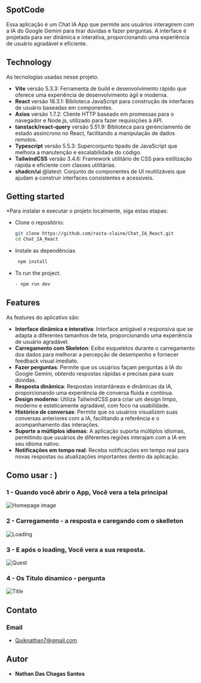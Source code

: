 
## SpotCode
Essa aplicação é um Chat IA App que permite aos usuários interagirem com a IA do Google Gemini para tirar dúvidas e fazer perguntas. A interface é projetada para ser dinâmica e interativa, proporcionando uma experiência de usuário agradável e eficiente.

## Technology 

As tecnologias usadas nesse projeto.

- **Vite** versão 5.3.3: Ferramenta de build e desenvolvimento rápido que oferece uma experiência de desenvolvimento ágil e moderna.
- **React** versão 18.3.1: Biblioteca JavaScript para construção de interfaces de usuário baseadas em componentes.
- **Axios** versão 1.7.2: Cliente HTTP baseado em promessas para o navegador e Node.js, utilizado para fazer requisições à API.
- **tanstack/react-query** versão 5.51.9: Biblioteca para gerenciamento de estado assíncrono no React, facilitando a manipulação de dados remotos.
- **Typescript** versão 5.5.3: Superconjunto tipado de JavaScript que melhora a manutenção e escalabilidade do código.
- **TailwindCSS** versão 3.4.6: Framework utilitário de CSS para estilização rápida e eficiente com classes utilitárias.
- **shadcn/ui** @latest: Conjunto de componentes de UI reutilizáveis que ajudam a construir interfaces consistentes e acessíveis.


## Getting started

*Para instalar e executar o projeto localmente, siga estas etapas:

* Clone o repositório:
   ```bash
   git clone https://github.com/rasta-slaine/Chat_IA_React.git
   cd Chat_IA_React
   
   
* Instale as dependências
  ```bash
   npm install

* To run the project.
   ```bash
  - npm run dev

## Features

As features do aplicativo são:

- **Interface dinâmica e interativa**: Interface amigável e responsiva que se adapta a diferentes tamanhos de tela, proporcionando uma experiência de usuário agradável.
- **Carregamento com Skeleton**: Exibe esqueletos durante o carregamento dos dados para melhorar a percepção de desempenho e fornecer feedback visual imediato.
- **Fazer perguntas**: Permite que os usuários façam perguntas à IA do Google Gemini, obtendo respostas rápidas e precisas para suas dúvidas.
- **Resposta dinâmica**: Respostas instantâneas e dinâmicas da IA, proporcionando uma experiência de conversa fluida e contínua.
- **Design moderno**: Utiliza TailwindCSS para criar um design limpo, moderno e esteticamente agradável, com foco na usabilidade.
- **Histórico de conversas**: Permite que os usuários visualizem suas conversas anteriores com a IA, facilitando a referência e o acompanhamento das interações.
- **Suporte a múltiplos idiomas**: A aplicação suporta múltiplos idiomas, permitindo que usuários de diferentes regiões interajam com a IA em seu idioma nativo.
- **Notificações em tempo real**: Receba notificações em tempo real para novas respostas ou atualizações importantes dentro da aplicação.



## Como usar : )



### 1 - Quando você abrir o App, Você vera a tela principal

![Homepage image](https://github.com/rasta-slaine/Chat_IA_React/public/Readmi/image1.png)

### 2 - Carregamento - a resposta e caregando com o skelleton 

![Loading](https://github.com/rasta-slaine/Chat_IA_React/public/Readmi/image2.png)

### 3 - E após o loading, Você vera a sua resposta.

![Quest](https://github.com/rasta-slaine/Chat_IA_React/public/Readmi/image3.png)

### 4 - Os Titulo dinamico - pergunta

![Title](https://github.com/rasta-slaine/Chat_IA_React/public/Readmi/image4.png)





## Contato
 ### Email  
   * Quiknathan7@gmail.com
         

  ## Autor

  * **Nathan Das Chagas Santos** 